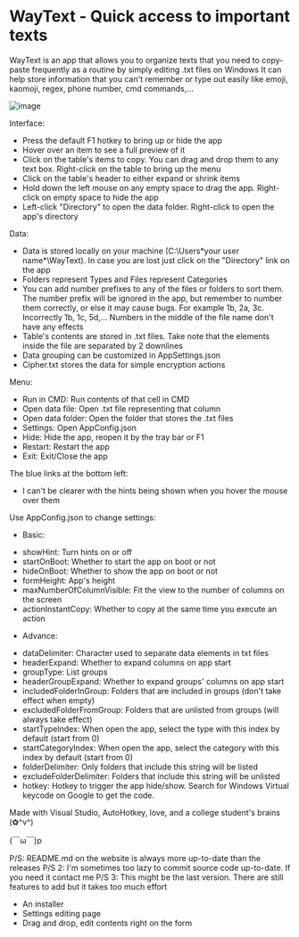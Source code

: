 # WayText - Quick access to important texts

WayText is an app that allows you to organize texts that you need to copy-paste frequently as a routine by simply editing .txt files on Windows
It can help store information that you can't remember or type out easily like emoji, kaomoji, regex, phone number, cmd commands,...

![image](https://github.com/Vipxpert/WayText/assets/68524186/bfc34470-e066-4617-92b6-793c1fee3577)

Interface:
+ Press the default F1 hotkey to bring up or hide the app
+ Hover over an item to see a full preview of it
+ Click on the table's items to copy. You can drag and drop them to any text box. Right-click on the table to bring up the menu
+ Click on the table's header to either expand or shrink items
+ Hold down the left mouse on any empty space to drag the app. Right-click on empty space to hide the app
+ Left-click "Directory" to open the data folder. Right-click to open the app's directory

Data:
+ Data is stored locally on your machine (C:\\Users\*your user name*\WayText\). In case you are lost just click on the "Directory" link on the app
+ Folders represent Types and Files represent Categories
+ You can add number prefixes to any of the files or folders to sort them. The number prefix will be ignored in the app, but remember to number them correctly, or else it may cause bugs. For example 1b, 2a, 3c. Incorrectly 1b, 1c, 5d,... Numbers in the middle of the file name don't have any effects
+ Table's contents are stored in .txt files. Take note that the elements inside the file are separated by 2 downlines
+ Data grouping can be customized in AppSettings.json
+ Cipher.txt stores the data for simple encryption actions

Menu:
+ Run in CMD: Run contents of that cell in CMD
+ Open data file: Open .txt file representing that column
+ Open data folder: Open the folder that stores the .txt files
+ Settings: Open AppConfig.json
+ Hide: Hide the app, reopen it by the tray bar or F1
+ Restart: Restart the app
+ Exit: Exit/Close the app

The blue links at the bottom left:
+ I can't be clearer with the hints being shown when you hover the mouse over them

Use AppConfig.json to change settings:
- Basic:
+ showHint: Turn hints on or off
+ startOnBoot: Whether to start the app on boot or not
+ hideOnBoot: Whether to show the app on boot or not
+ formHeight: App's height
+ maxNumberOfColumnVisible: Fit the view to the number of columns on the screen
+ actionInstantCopy: Whether to copy at the same time you execute an action

- Advance:
+ dataDelimiter: Character used to separate data elements in txt files
+ headerExpand: Whether to expand columns on app start
+ groupType: List groups
+ headerGroupExpand: Whether to expand groups' columns on app start
+ includedFolderInGroup: Folders that are included in groups (don't take effect when empty)
+ excludedFolderFromGroup: Folders that are unlisted from groups (will always take effect)
+ startTypeIndex: When open the app, select the type with this index by default (start from 0)
+ startCategoryIndex: When open the app, select the category with this index by default (start from 0)
+ folderDelimiter: Only folders that include this string will be listed
+ excludeFolderDelimiter: Folders that include this string will be unlisted
+ hotkey: Hotkey to trigger the app hide/show. Search for Windows Virtual keycode on Google to get the code.

Made with Visual Studio, AutoHotkey, love, and a college student's brains  (✿^v^)

(￣ω￣)p

P/S: README.md on the website is always more up-to-date than the releases
P/S 2: I'm sometimes too lazy to commit source code up-to-date. If you need it contact me
P/S 3: This might be the last version. There are still features to add but it takes too much effort
- An installer
- Settings editing page
- Drag and drop, edit contents right on the form
